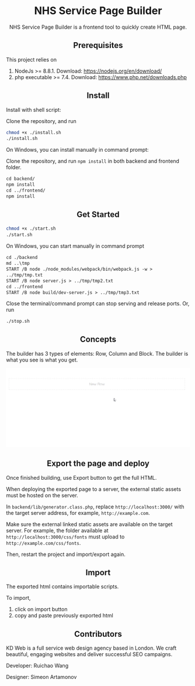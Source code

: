 <div align="center">
  <h1>NHS Service Page Builder</h1>
  <p>NHS Service Page Builder is a frontend tool to quickly create HTML page.</p>
</div>

<h2 align="center">Prerequisites</h2>

This project relies on

1. NodeJs >= 8.8.1. Download: https://nodejs.org/en/download/
2. php executable >= 7.4. Download: https://www.php.net/downloads.php

<h2 align="center">Install</h2>

Install with shell script:

Clone the repository, and run
```bash
chmod +x ./install.sh
./install.sh
```

On Windows, you can install manually in command prompt:

Clone the repository, and run `npm install` in both backend and frontend folder.
```dos
cd backend/
npm install
cd ../frontend/
npm install
```

<h2 align="center">Get Started</h2>

```bash
chmod +x ./start.sh
./start.sh
```

On Windows, you can start manually in command prompt

```dos
cd ./backend
md ..\tmp
START /B node ./node_modules/webpack/bin/webpack.js -w > ../tmp/tmp.txt
START /B node server.js > ../tmp/tmp2.txt
cd ../frontend
START /B node build/dev-server.js > ../tmp/tmp3.txt

```

Close the terminal/command prompt can stop serving and release ports. Or, run

```bash
./stop.sh
```

<h2 align="center">Concepts</h2>

The builder has 3 types of elements: Row, Column and Block. The builder is what you see is what you get.

![](demo_basic.gif)


<h2 align="center">Export the page and deploy</h2>

Once finished building, use Export button to get the full HTML.

When deploying the exported page to a server, the external static assets must be hosted on the server.

In `backend/lib/generator.class.php`, replace `http://localhost:3000/` with the target server address, for example, `http://example.com`.

Make sure the external linked static assets are available on the target server. For example, the folder available at `http://localhost:3000/css/fonts` must upload to `http://example.com/css/fonts`.

Then, restart the project and import/export again.

<h2 align="center">Import</h2>

The exported html contains importable scripts.

To import,
1. click on import button
2. copy and paste previously exported html

<h2 align="center">Contributors</h2>

KD Web is a full service web design agency based in London. We craft beautiful, engaging websites and deliver successful SEO campaigns.

Developer: Ruichao Wang

Designer: Simeon Artamonov
